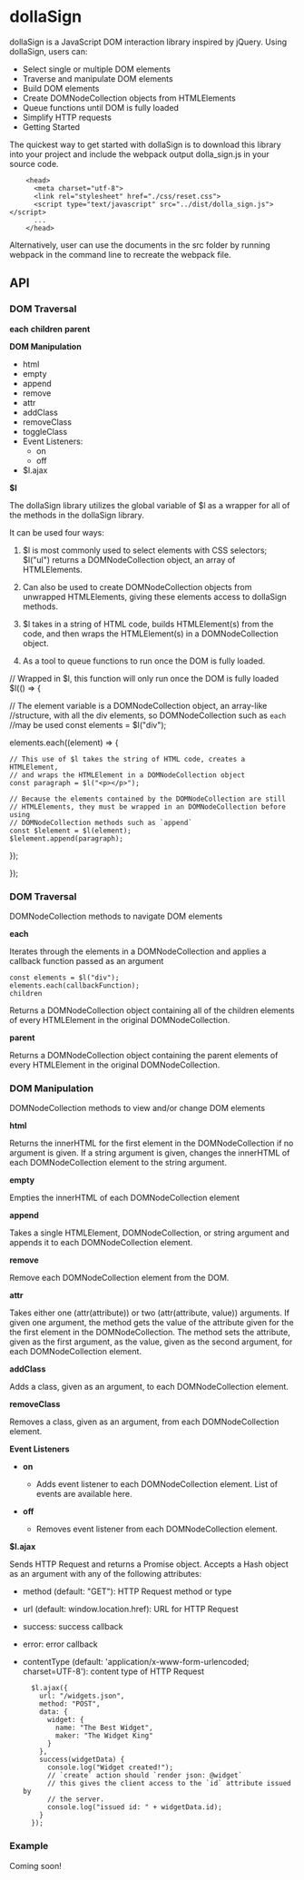 # dollaSign

dollaSign is a JavaScript DOM interaction library inspired by jQuery. Using dollaSign, users can:

* Select single or multiple DOM elements
* Traverse and manipulate DOM elements
* Build DOM elements
* Create DOMNodeCollection objects from HTMLElements
* Queue functions until DOM is fully loaded
* Simplify HTTP requests
* Getting Started

The quickest way to get started with dollaSign is to download this library into your project and include the webpack output dolla_sign.js in your source code.

        <head>
          <meta charset="utf-8">
          <link rel="stylesheet" href="./css/reset.css">
          <script type="text/javascript" src="../dist/dolla_sign.js"></script>
          ...
        </head>

Alternatively, user can use the documents in the src folder by running webpack in the command line to recreate the webpack file.

## API

### DOM Traversal

**each**
**children**
**parent**

**DOM Manipulation**

* html
* empty
* append
* remove
* attr
* addClass
* removeClass
* toggleClass
* Event Listeners:
  * on
  * off
* $l.ajax

**$l**

The dollaSign library utilizes the global variable of $l as a wrapper for all of the methods in the dollaSign library.

It can be used four ways:

1. $l is most commonly used to select elements with CSS selectors; $l("ul") returns a DOMNodeCollection object, an array of HTMLElements.

2. Can also be used to create DOMNodeCollection objects from unwrapped HTMLElements, giving these elements access to dollaSign methods.

3. $l takes in a string of HTML code, builds HTMLElement(s) from the code, and then wraps the HTMLElement(s) in a DOMNodeCollection object.

4. As a tool to queue functions to run once the DOM is fully loaded.

// Wrapped in $l, this function will only run once the DOM is fully loaded
$l(() => {

  // The element variable is a DOMNodeCollection object, an array-like
  //structure, with all the div elements, so DOMNodeCollection such as `each`
  //may be used
  const elements = $l("div");

  elements.each((element) => {

    // This use of $l takes the string of HTML code, creates a HTMLElement,
    // and wraps the HTMLElement in a DOMNodeCollection object
    const paragraph = $l("<p></p>");

    // Because the elements contained by the DOMNodeCollection are still
    // HTMLElements, they must be wrapped in an DOMNodeCollection before using
    // DOMNodeCollection methods such as `append`
    const $lelement = $l(element);
    $lelement.append(paragraph);

  });

});

### DOM Traversal

DOMNodeCollection methods to navigate DOM elements

**each**

Iterates through the elements in a DOMNodeCollection and applies a callback function passed as an argument

    const elements = $l("div");
    elements.each(callbackFunction);
    children

Returns a DOMNodeCollection object containing all of the children elements of every HTMLElement in the original DOMNodeCollection.

**parent**

Returns a DOMNodeCollection object containing the parent elements of every HTMLElement in the original DOMNodeCollection.

### DOM Manipulation

DOMNodeCollection methods to view and/or change DOM elements

**html**

Returns the innerHTML for the first element in the DOMNodeCollection if no argument is given. If a string argument is given, changes the innerHTML of each DOMNodeCollection element to the string argument.

**empty**

Empties the innerHTML of each DOMNodeCollection element

**append**

Takes a single HTMLElement, DOMNodeCollection, or string argument and appends it to each DOMNodeCollection element.

**remove**

Remove each DOMNodeCollection element from the DOM.

**attr**

Takes either one (attr(attribute)) or two (attr(attribute, value)) arguments. If given one argument, the method gets the value of the attribute given for the the first element in the DOMNodeCollection. The method sets the attribute, given as the first argument, as the value, given as the second argument, for each DOMNodeCollection element.

**addClass**

Adds a class, given as an argument, to each DOMNodeCollection element.

**removeClass**

Removes a class, given as an argument, from each DOMNodeCollection element.

**Event Listeners**

* **on**
  * Adds event listener to each DOMNodeCollection element. List of events are available here.

* **off**
  * Removes event listener from each DOMNodeCollection element.

**$l.ajax**

Sends HTTP Request and returns a Promise object. Accepts a Hash object as an argument with any of the following attributes:

* method (default: "GET"): HTTP Request method or type
* url (default: window.location.href): URL for HTTP Request
* success: success callback
* error: error callback
* contentType (default: 'application/x-www-form-urlencoded; charset=UTF-8'): content type of HTTP Request

        $l.ajax({
          url: "/widgets.json",
          method: "POST",
          data: {
            widget: {
              name: "The Best Widget",
              maker: "The Widget King"
            }
          },
          success(widgetData) {
            console.log("Widget created!");
            // `create` action should `render json: @widget`
            // this gives the client access to the `id` attribute issued by
            // the server.
            console.log("issued id: " + widgetData.id);
          }
        });

### Example

Coming soon!

